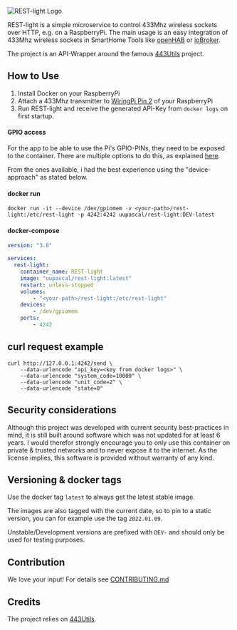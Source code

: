 ![REST-light Logo](https://github.com/uupascal/REST-light/.doc/img/logo300px.png)

REST-light is a simple microservice to control 433Mhz wireless sockets over HTTP, e.g. on a RaspberryPi. The main usage is an easy integration of 433Mhz wireless sockets in SmartHome Tools like [openHAB](https://openhab.org) or [ioBroker](https://www.iobroker.net).

The project is an API-Wrapper around the famous [443Utils](https://github.com/ninjablocks/433Utils) project.

## How to Use

1. Install Docker on your RaspberryPi
2. Attach a 433Mhz transmitter to [WiringPi Pin 2](https://pinout.xyz/pinout/pin13_gpio27) of your RaspberryPi
3. Run REST-light and receive the generated API-Key from `docker logs` on first startup. 

#### GPIO access

For the app to be able to use the Pi's GPIO-PINs, they need to be exposed to the container.
There are multiple options to do this, as explained [here](https://stackoverflow.com/a/48234752/8069229).

From the ones available, i had the best experience using the "device-approach" as stated below.

#### docker run

```ShellSession
docker run -it --device /dev/gpiomem -v <your-path>/rest-light:/etc/rest-light -p 4242:4242 uupascal/rest-light:DEV-latest
```

#### docker-compose
```yaml
version: "3.8"

services:
  rest-light:
    container_name: REST-light
    image: "uupascal/rest-light:latest"
    restart: unless-stopped
    volumes:
        - "<your-path>/rest-light:/etc/rest-light"
    devices:
        - /dev/gpiomem
    ports:
        - 4242

```

## curl request example

```ShellSession
curl http://127.0.0.1:4242/send \
    --data-urlencode "api_key=<key from docker logs>" \
    --data-urlencode "system_code=10000" \
    --data-urlencode "unit_code=2" \
    --data-urlencode "state=0" 
```

## Security considerations

Although this project was developed with current security best-practices in mind, it is still built around software
which was not updated for at least 6 years. I would therefor strongly encourage you to only use this container on private & trusted networks and to never expose it to the internet.
As the license implies, this software is provided without warranty of any kind.

## Versioning & docker tags

Use the docker tag `latest` to always get the latest stable image.

The images are also tagged with the current date, so to pin to a static version, you can for example use the tag `2022.01.09`.

Unstable/Development versions are prefixed with `DEV-` and should only be used for testing purposes.

## Contribution

We love your input! For details see [CONTRIBUTING.md](https://github.com/uupascal/REST-light/CONTRIBUTING.md)

## Credits

The project relies on [443Utils](https://github.com/ninjablocks/433Utils).
